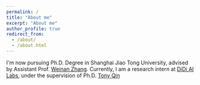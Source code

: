 ```yaml
---
permalink: /
title: "About me"
excerpt: "About me"
author_profile: true
redirect_from: 
  - /about/
  - /about.html
---
```


I'm now pursuing Ph.D. Degree in Shanghai Jiao Tong University, advised by Assistant Prof. [Weinan Zhang](http://wnzhang.net). Currently, I am a research intern at [DiDi AI Labs](http://www.didi-labs.com), under the supervision of Ph.D. [Tony Qin](https://sites.google.com/site/tonyqin/home)
